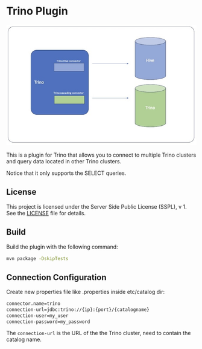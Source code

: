# Trino Plugin

![](docs/assets/cluster.jpg)

This is a plugin for Trino that allows you to connect to multiple Trino clusters and query data located in other Trino clusters.

Notice that it only supports the SELECT queries.

## License

This project is licensed under the Server Side Public License (SSPL), v 1. See the [LICENSE](./LICENSE) file for details.

## Build
Build the plugin with the following command:

```bash
mvn package -DskipTests
```


## Connection Configuration
Create new properties file like <catalog-name>.properties inside etc/catalog dir:

```text
connector.name=trino
connection-url=jdbc:trino://{ip}:{port}/{catalogname}
connection-user=my_user
connection-password=my_password
```

The `connection-url` is the URL of the the Trino cluster, need to contain the catalog name.